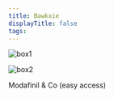 ```yaml
---
title: Bawkxie
displayTitle: false
tags:
---
```


![box1](https://d2w9rnfcy7mm78.cloudfront.net/11138624/original_24f007dfd4d0c2e6eb4888532c4bc761.jpg?1615507943?bc=0)

![box2](https://d2w9rnfcy7mm78.cloudfront.net/11846647/original_79ca1c10f50a8643fd722d7e5ba5a378.jpg?1620205580?bc=0)

Modafinil & Co (easy access) 